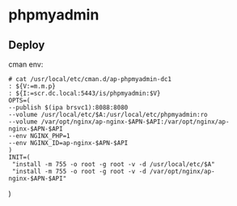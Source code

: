 phpmyadmin
==========

Deploy
------
cman env:

    # cat /usr/local/etc/cman.d/ap-phpmyadmin-dc1
    : ${V:=m.m.p}
    : ${I:=scr.dc.local:5443/is/phpmyadmin:$V}
    OPTS=(
    --publish $(ipa brsvc1):8088:8080
    --volume /usr/local/etc/$A:/usr/local/etc/phpmyadmin:ro
    --volume /var/opt/nginx/ap-nginx-$APN-$API:/var/opt/nginx/ap-nginx-$APN-$API
    --env NGINX_PHP=1
    --env NGINX_ID=ap-nginx-$APN-$API
    )
    INIT=(
     "install -m 755 -o root -g root -v -d /usr/local/etc/$A"
     "install -m 755 -o root -g root -v -d /var/opt/nginx/ap-nginx-$APN-$API"
   )
